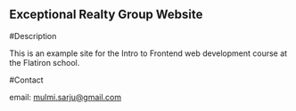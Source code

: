 Exceptional Realty Group Website
---
#Description

This is an example site for the Intro to Frontend web development course at the Flatiron school.

#Contact

email: mulmi.sarju@gmail.com
